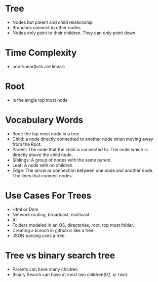 # Tree
- Nodes but parent and child relationship
- Branches connect to other nodes.
- Nodes only point to their children. They can only point down.

# Time Complexity
- non-linear(lists are linear)

# Root
- Is the single top most node

# Vocabulary Words
- Root: the top most node in a tree
- Child: a node directly connedted to another node when moving away from the Root.
- Parent: The node that the child is connected to. The node which is directly above the child node.
- Siblings: A group of nodes with the same parent.
- Leaf: A node with no children.
- Edge: The arrow or connection between one node and another node. The lines that connect nodes.

# Use Cases For Trees
- Html or Dom
- Network routing, broadcast, multicast
- AI
- Folders modeled in an OS, directories, root, top most folder.
- Creating a branch in github is like a tree
- JSON parsing uses a tree. 

# Tree vs binary search tree
- Parents can have many children
- Binary Search can have at most two children(0,1, or two).

